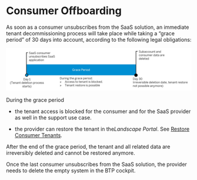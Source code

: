 <!-- loioc882a2af60e84cf8912b878ddabff3cf -->

# Consumer Offboarding

As soon as a consumer unsubscribes from the SaaS solution, an immediate tenant decommissioning process will take place while taking a “grace period” of 30 days into account, according to the following legal obligations:

![](images/tenant_decom_11f150d.jpg)

During the grace period

-   the tenant access is blocked for the consumer and for the SaaS provider as well in the support use case.

-   the provider can restore the tenant in the*Landscape Portal*. See [Restore Consumer Tenants](restore-consumer-tenants-619c40e.md).


After the end of the grace period, the tenant and all related data are irreversibly deleted and cannot be restored anymore.

Once the last consumer unsubscribes from the SaaS solution, the provider needs to delete the empty system in the BTP cockpit.

